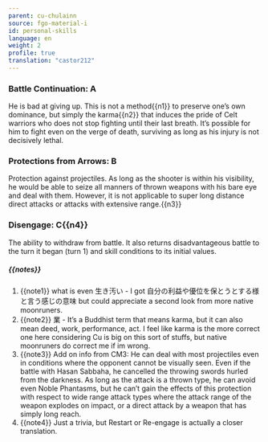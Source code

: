 ```yaml
---
parent: cu-chulainn
source: fgo-material-i
id: personal-skills
language: en
weight: 2
profile: true
translation: "castor212"
---
```


### Battle Continuation: A

He is bad at giving up. This is not a method{{n1}} to preserve one’s own dominance, but simply the karma{{n2}} that induces the pride of Celt warriors who does not stop fighting until their last breath. It’s possible for him to fight even on the verge of death, surviving as long as his injury is not decisively lethal.

### Protections from Arrows: B

Protection against projectiles.
As long as the shooter is within his visibility, he would be able to seize all manners of thrown weapons with his bare eye and deal with them. However, it is not applicable to super long distance direct attacks or attacks with extensive range.{{n3}}

### Disengage: C{{n4}}

The ability to withdraw from battle.
It also returns disadvantageous battle to the turn it began (turn 1) and skill conditions to its initial values.

##### {{notes}}

1. {{note1}} what is even 生き汚い - I got 自分の利益や優位を保とうとする様と言う感じの意味 but could appreciate a second look from more native moonruners.
2. {{note2}} 業 - It’s a Buddhist term that means karma, but it can also mean deed, work, performance, act. I feel like karma is the more correct one here considering Cu is big on this sort of stuffs, but native moonruners do correct me if im wrong.
3. {{note3}} Add on info from CM3: He can deal with most projectiles even in conditions where the opponent cannot be visually seen. Even if the battle with Hasan Sabbaha, he cancelled the throwing swords hurled from the darkness. As long as the attack is a thrown type, he can avoid even Noble Phantasms, but he can’t gain the effects of this protection with respect to wide range attack types where the attack range of the weapon explodes on impact, or a direct attack by a weapon that has simply long reach.
4. {{note4}} Just a trivia, but Restart or Re-engage is actually a closer translation.

